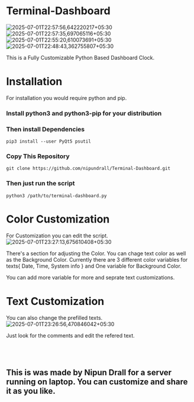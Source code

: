 # Terminal-Dashboard

![2025-07-01T22:57:56,642220217+05:30](https://github.com/user-attachments/assets/77d5e1a5-1cd7-4090-9286-fae53509ff5c)
![2025-07-01T22:57:35,697065116+05:30](https://github.com/user-attachments/assets/0ea185c8-fa4f-4333-9dd6-93d3df07d152)
![2025-07-01T22:55:20,610073691+05:30](https://github.com/user-attachments/assets/58933ce8-ea39-494f-9cf0-1f374732a8ab)
![2025-07-01T22:48:43,362755807+05:30](https://github.com/user-attachments/assets/355ea776-b951-4e38-bc1e-8d116fbae8e4)

This is a Fully Customizable Python Based Dashboard Clock.

# Installation

For installation you would require python and pip.

### Install python3 and python3-pip for your distribution
### Then install Dependencies
``` pip3 install --user PyQt5 psutil ```

### Copy This Repository

``` git clone https://github.com/nipundrall/Terminal-Dashboard.git ```

### Then just run the script 
``` python3 /path/to/terminal-dashboard.py ```


# Color Customization

For Customization you can edit the script.
![2025-07-01T23:27:13,675610408+05:30](https://github.com/user-attachments/assets/0abd8df2-de2a-4ab4-920d-465b19b91930)

There's a section for adjusting the Color. You can chage text color as well as the Background Color. Currently there are 3 different color variables for texts{ Date, Time, System info } and One variable for Background Color.

You can add more variable for more and seprate text customizations.

# Text Customization

You can also change the prefilled texts.
![2025-07-01T23:26:56,470846042+05:30](https://github.com/user-attachments/assets/6b347f82-0cb9-4e5f-9b71-e57aeae39d24)

Just look for the comments and edit the refered text.

 ## <br/><br/> This is was made by Nipun Drall for a server running on laptop. You can customize and share it as you like. 
